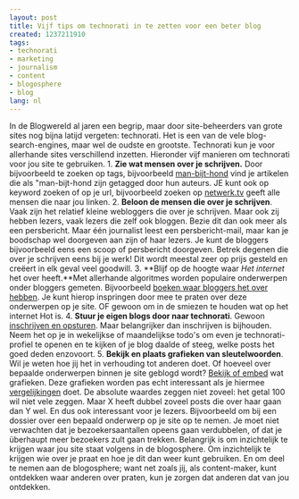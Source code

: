 ```yaml
---
layout: post
title: Vijf tips om technorati in te zetten voor een beter blog
created: 1237211910
tags:
- technorati
- marketing
- journalism
- content
- blogosphere
- blog
lang: nl
---
```

In de Blogwereld al jaren een begrip, maar door  site-beheerders van grote sites nog bijna latijd vergeten: technorati. Het is een van de vele blog-search-engines, maar wel de oudste en grootste. Technorati kun je voor allerhande sites verschillend inzetten. Hieronder vijf manieren om technorati voor jou site te gebruiken. <!--break-->1. **Zie wat mensen over je schrijven.** Door bijvoorbeeld te zoeken op tags, bijvoorbeeld [man-bijt-hond](http://technorati.com/tag/man-bijt-hond) vind je artikelen die als "man-bijt-hond zijn getagged door hun auteurs. JE kunt ook op keyword zoeken of op je url, bijvoorbeeld zoeken op [netwerk.tv](http://netwerk.tv) geeft alle mensen die naar jou linken. 
2. **Beloon de mensen die over je schrijven**. Vaak zijn het relatief kleine webloggers die over je schrijven. Maar ook zij hebben lezers, vaak lezers die zelf ook bloggen. Bezie dit dan ook meer als een persbericht. Maar één journalist leest een persbericht-mail, maar kan je boodschap wel doorgeven aan zijn of haar lezers. Je kunt de bloggers bijvoorbeeld eens een scoop of persbericht doorgeven. Betrek degenen die over je schrijven eens bij je werk! Dit wordt meestal zeer op prijs gesteld en creëert in elk geval veel goodwill. 
3. **Blijf op de hoogte waar _Het internet_ het over heeft.**Met allerhande algoritmes worden populaire onderwerpen onder bloggers gemeten. Bijvoorbeeld [boeken waar bloggers het over hebben](http://technorati.com/pop/books/). Je kunt hierop inspringen door mee te praten over deze onderwerpen op je site. OF gewoon om in de smiezen te houden wat op het internet Hot is. 
4. **Stuur je eigen blogs door naar technorati**. Gewoon [inschrijven en opsturen](http://technorati.com/account/signup). Maar belangrijker dan inschrijven is bijhouden. Neem het op je in wekelijkse of maandelijkse todo's om even je technorati-profiel te openen en te kijken of je blog daalde of steeg, welke posts het goed deden enzovoort. 
5. **Bekijk en plaats grafieken van sleutelwoorden**. Wil je weten hoe jij het in verhouding tot anderen doet. Of hoeveel over bepaalde onderwerpen binnen je site geblogd wordt? [Bekijk of embed](http://technorati.com/chart/groenlinks) wat grafieken. Deze grafieken worden pas echt interessant als je hiermee [vergelijkingen](http://technorati.com/chart/PVDA?compare=PVDA&compare1=GroenLinks&compare2=CDA&chartdays=90) doet. De absolute waardes zeggen niet zoveel: het getal 100 wil niet vele zeggen. Maar X heeft dubbel zoveel posts die over haar gaan dan Y wel. En dus ook interessant voor je lezers. Bijvoorbeeld om bij een dossier over een bepaald onderwerp op je site op te nemen.
Je moet niet verwachten dat je bezoekersaantallen opeens gaan verdubbelen, of dat je überhaupt meer bezoekers zult gaan trekken. Belangrijk is om inzichtelijk te krijgen waar jou site staat volgens in de blogosphere. Om inzichtelijk te krijgen wie over je praat en hoe je dit dan weer kunt gebruiken. En om deel te nemen aan de blogosphere; want net zoals jij, als content-maker, kunt ontdekken waar anderen over praten, kun je zorgen dat anderen dat van jou ontdekken. 
